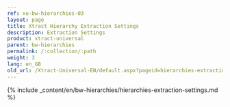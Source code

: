 ```yaml
---
ref: xu-bw-hierarchies-03
layout: page
title: Xtract Hierarchy Extraction Settings
description: Extraction Settings
product: xtract-universal
parent: bw-hierarchies
permalink: /:collection/:path
weight: 3
lang: en_GB
old_url: /Xtract-Universal-EN/default.aspx?pageid=hierarchies-extraction-settings
---
```

{% include _content/en/bw-hierarchies/hierarchies-extraction-settings.md %}
